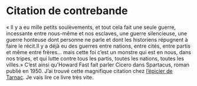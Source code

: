 # Citation de contrebande

« Il y a eu mille petits soulèvements, et tout cela fait une seule guerre, incessante entre nous-même et nos esclaves, une guerre silencieuse, une guerre honteuse dont personne ne parle et dont les historiens répugnent à faire le récit.Il y a déjà eu des guerres entre nations, entre cités, entre partis et même entre frères… mais cette foi c’est un monstre qui est en nous, dans nos tripes, et qui lutte contre tous les partis, toutes les nations, toutes les villes.» C’est ainsi qu’Howard Fast fait parler Cicero dans Spartacus, roman publié en 1950. J’ai trouvé cette magnifique citation chez [l’épicier de Tarnac](http://www.mediapart.fr/club/blog/benjamin-epicier-terroriste/080609/un-spectre-hante-l-europe). Je vais lire ce livre très vite.